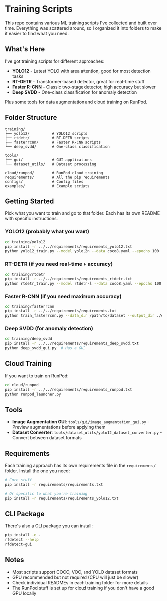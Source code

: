 # Training Scripts

This repo contains various ML training scripts I've collected and built over time. Everything was scattered around, so I organized it into folders to make it easier to find what you need.

## What's Here

I've got training scripts for different approaches:

- **YOLO12** - Latest YOLO with area attention, good for most detection tasks
- **RT-DETR** - Transformer-based detector, great for real-time stuff
- **Faster R-CNN** - Classic two-stage detector, high accuracy but slower
- **Deep SVDD** - One-class classification for anomaly detection

Plus some tools for data augmentation and cloud training on RunPod.

## Folder Structure

```
training/
├── yolo12/          # YOLO12 scripts
├── rtdetr/          # RT-DETR scripts  
├── fasterrcnn/      # Faster R-CNN scripts
└── deep_svdd/       # One-class classification

tools/
├── gui/             # GUI applications
└── dataset_utils/   # Dataset processing

cloud/runpod/        # RunPod cloud training
requirements/        # All the pip requirements
configs/             # Config files
examples/            # Example scripts
```

## Getting Started

Pick what you want to train and go to that folder. Each has its own README with specific instructions.

### YOLO12 (probably what you want)
```bash
cd training/yolo12
pip install -r ../../requirements/requirements_yolo12.txt
python yolo12_train.py --model yolo12n --data coco8.yaml --epochs 100
```

### RT-DETR (if you need real-time + accuracy)
```bash
cd training/rtdetr
pip install -r ../../requirements/requirements_rtdetr.txt
python rtdetr_train.py --model rtdetr-l --data coco8.yaml --epochs 100
```

### Faster R-CNN (if you need maximum accuracy)
```bash
cd training/fasterrcnn
pip install -r ../../requirements/requirements.txt
python train_fasterrcnn.py --data_dir /path/to/dataset --output_dir ./outputs
```

### Deep SVDD (for anomaly detection)
```bash
cd training/deep_svdd
pip install -r ../../requirements/requirements_deep_svdd.txt
python deep_svdd_gui.py  # Has a GUI
```

## Cloud Training

If you want to train on RunPod:
```bash
cd cloud/runpod
pip install -r ../../requirements/requirements_runpod.txt
python runpod_launcher.py
```

## Tools

- **Image Augmentation GUI**: `tools/gui/image_augmentation_gui.py` - Preview augmentations before applying them
- **Dataset Converter**: `tools/dataset_utils/yolo12_dataset_converter.py` - Convert between dataset formats

## Requirements

Each training approach has its own requirements file in the `requirements/` folder. Install the one you need:

```bash
# Core stuff
pip install -r requirements/requirements.txt

# Or specific to what you're training
pip install -r requirements/requirements_yolo12.txt
```

## CLI Package

There's also a CLI package you can install:
```bash
pip install -e .
rfdetect --help
rfdetect-gui
```

## Notes

- Most scripts support COCO, VOC, and YOLO dataset formats
- GPU recommended but not required (CPU will just be slower)
- Check individual READMEs in each training folder for more details
- The RunPod stuff is set up for cloud training if you don't have a good GPU locally